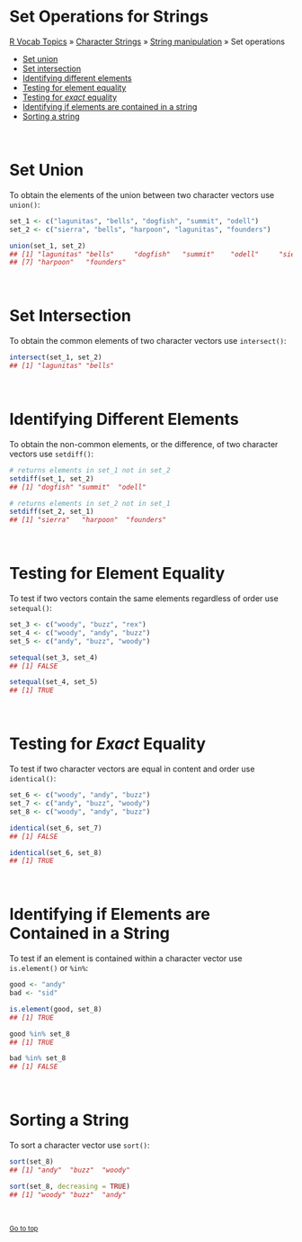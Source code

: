 # Set Operations for Strings

[R Vocab Topics](index) &#187; [Character Strings](characters) &#187; [String manipulation](string_manipulation) &#187; Set operations

* <a href="#union">Set union</a>
* <a href="#intersect">Set intersection</a>
* <a href="#setdiff">Identifying different elements</a>
* <a href="#equality">Testing for element equality</a>
* <a href="#exact_equality">Testing for *exact* equality</a>
* <a href="#in_element">Identifying if elements are contained in a string</a>
* <a href="#sort">Sorting a string</a>

<br>


<a name="union"></a>

# Set Union
To obtain the elements of the union between two character vectors use `union()`:

```r
set_1 <- c("lagunitas", "bells", "dogfish", "summit", "odell")
set_2 <- c("sierra", "bells", "harpoon", "lagunitas", "founders")

union(set_1, set_2)
## [1] "lagunitas" "bells"     "dogfish"   "summit"    "odell"     "sierra"   
## [7] "harpoon"   "founders"
```

<br>

<a name="intersect"></a>

# Set Intersection
To obtain the common elements of two character vectors use `intersect()`:

```r
intersect(set_1, set_2)
## [1] "lagunitas" "bells"
```

<br>

<a name="setdiff"></a>

# Identifying Different Elements
To obtain the non-common elements, or the difference, of two character vectors use `setdiff()`:

```r
# returns elements in set_1 not in set_2
setdiff(set_1, set_2)
## [1] "dogfish" "summit"  "odell"

# returns elements in set_2 not in set_1
setdiff(set_2, set_1)
## [1] "sierra"   "harpoon"  "founders"
```

<br>

<a name="equality"></a>

# Testing for Element Equality
To test if two vectors contain the same elements regardless of order use `setequal()`:

```r
set_3 <- c("woody", "buzz", "rex")
set_4 <- c("woody", "andy", "buzz")
set_5 <- c("andy", "buzz", "woody")

setequal(set_3, set_4)
## [1] FALSE

setequal(set_4, set_5)
## [1] TRUE
```

<br>

<a name="exact_equality"></a>

# Testing for *Exact* Equality
To test if two character vectors are equal in content and order use `identical()`:

```r
set_6 <- c("woody", "andy", "buzz")
set_7 <- c("andy", "buzz", "woody")
set_8 <- c("woody", "andy", "buzz")

identical(set_6, set_7)
## [1] FALSE

identical(set_6, set_8)
## [1] TRUE
```

<br>

<a name="in_element"></a>

# Identifying if Elements are Contained in a String
To test if an element is contained within a character vector use `is.element()` or `%in%`:

```r
good <- "andy"
bad <- "sid"

is.element(good, set_8)
## [1] TRUE

good %in% set_8
## [1] TRUE

bad %in% set_8
## [1] FALSE
```

<br>

<a name="sort"></a>

# Sorting a String
To sort a character vector use `sort()`:

```r
sort(set_8)
## [1] "andy"  "buzz"  "woody"

sort(set_8, decreasing = TRUE)
## [1] "woody" "buzz"  "andy"
```

<br>

<small><a href="#">Go to top</a></small>
